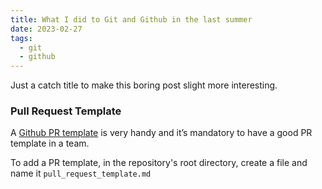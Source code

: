 ```yaml
---
title: What I did to Git and Github in the last summer
date: 2023-02-27
tags:
  - git
  - github
---
```


Just a catch title to make this boring post slight more interesting.

### Pull Request Template

A [Github PR template](https://docs.github.com/en/communities/using-templates-to-encourage-useful-issues-and-pull-requests/creating-a-pull-request-template-for-your-repository) is very handy and it’s mandatory to have a good PR template in a team.

To add a PR template, in the repository's root directory, create a file and name it `pull_request_template.md`




